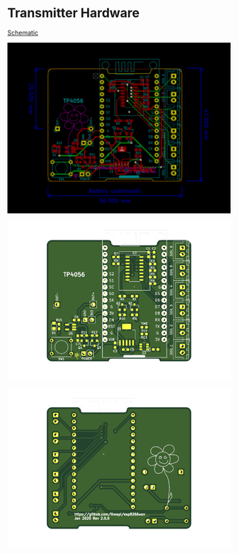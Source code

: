 # Transmitter Hardware


[Schematic](./transmitter.pdf)


![](./pcb_layout.png)

![](./pcb_top.png)

![](./pcb_bottom.png)
